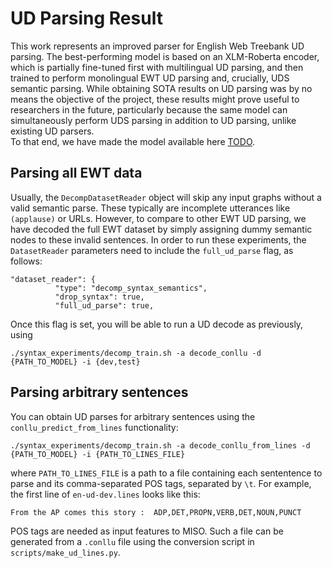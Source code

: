 # UD Parsing Result

This work represents an improved parser for English Web Treebank UD parsing. 
The best-performing model is based on an XLM-Roberta encoder, which is partially fine-tuned first with multilingual UD parsing, and then trained to perform monolingual EWT UD parsing and, crucially, UDS semantic parsing. 
While obtaining SOTA results on UD parsing was by no means the objective of the project, these results might prove useful to researchers in the future, particularly because the same model can simultaneously perform UDS parsing in addition to UD parsing, unlike existing UD parsers.  
To that end, we have made the model available here [TODO](todo).  

## Parsing all EWT data

Usually, the `DecompDatasetReader` object will skip any input graphs without a valid semantic parse. These typically are incomplete utterances like `(applause)` or URLs. 
However, to compare to other EWT UD parsing, we have decoded the full EWT dataset by simply assigning dummy semantic nodes to these invalid sentences. 
In order to run these experiments, the `DatasetReader` parameters need to include the `full_ud_parse` flag, as follows: 
```
"dataset_reader": {
          "type": "decomp_syntax_semantics",
          "drop_syntax": true,
          "full_ud_parse": true,
```

Once this flag is set, you will be able to run a UD decode as previously, using 

```
./syntax_experiments/decomp_train.sh -a decode_conllu -d {PATH_TO_MODEL} -i {dev,test}
```

## Parsing arbitrary sentences 
You can obtain UD parses for arbitrary sentences using the `conllu_predict_from_lines` functionality: 

```
./syntax_experiments/decomp_train.sh -a decode_conllu_from_lines -d {PATH_TO_MODEL} -i {PATH_TO_LINES_FILE}
```

where `PATH_TO_LINES_FILE` is a path to a file containing each sententence to parse and its comma-separated POS tags, separated by `\t`. 
For example, the first line of `en-ud-dev.lines` looks like this: 

```
From the AP comes this story :  ADP,DET,PROPN,VERB,DET,NOUN,PUNCT
```

POS tags are needed as input features to MISO. Such a file can be generated from a `.conllu` file using the conversion script in `scripts/make_ud_lines.py`. 

